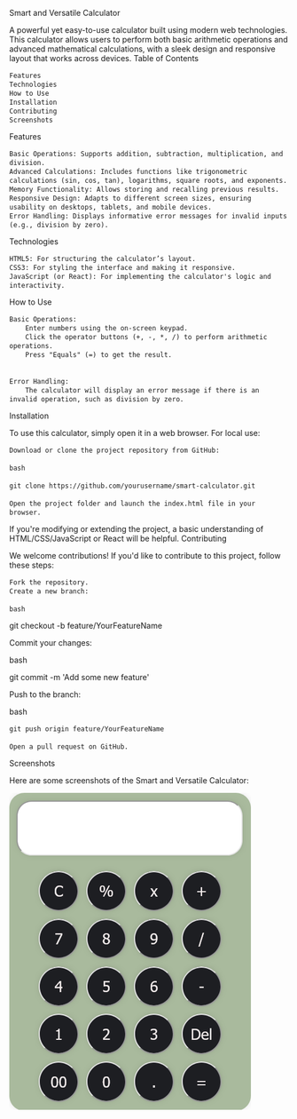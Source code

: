 Smart and Versatile Calculator

A powerful yet easy-to-use calculator built using modern web technologies. This calculator allows users to perform both basic arithmetic operations and advanced mathematical calculations, with a sleek design and responsive layout that works across devices.
Table of Contents

    Features
    Technologies
    How to Use
    Installation
    Contributing
    Screenshots

Features

    Basic Operations: Supports addition, subtraction, multiplication, and division.
    Advanced Calculations: Includes functions like trigonometric calculations (sin, cos, tan), logarithms, square roots, and exponents.
    Memory Functionality: Allows storing and recalling previous results.
    Responsive Design: Adapts to different screen sizes, ensuring usability on desktops, tablets, and mobile devices.
    Error Handling: Displays informative error messages for invalid inputs (e.g., division by zero).
   
Technologies

    HTML5: For structuring the calculator’s layout.
    CSS3: For styling the interface and making it responsive.
    JavaScript (or React): For implementing the calculator's logic and interactivity.

How to Use

    Basic Operations:
        Enter numbers using the on-screen keypad.
        Click the operator buttons (+, -, *, /) to perform arithmetic operations.
        Press "Equals" (=) to get the result.


    Error Handling:
        The calculator will display an error message if there is an invalid operation, such as division by zero.

Installation

To use this calculator, simply open it in a web browser. For local use:

    Download or clone the project repository from GitHub:

    bash

    git clone https://github.com/yourusername/smart-calculator.git

    Open the project folder and launch the index.html file in your browser.

If you're modifying or extending the project, a basic understanding of HTML/CSS/JavaScript or React will be helpful.
Contributing

We welcome contributions! If you'd like to contribute to this project, follow these steps:

    Fork the repository.
    Create a new branch:

    bash

git checkout -b feature/YourFeatureName

Commit your changes:

bash

git commit -m 'Add some new feature'

Push to the branch:

bash

    git push origin feature/YourFeatureName

    Open a pull request on GitHub.

Screenshots

Here are some screenshots of the Smart and Versatile Calculator:

![Calculator](Calculator.png)